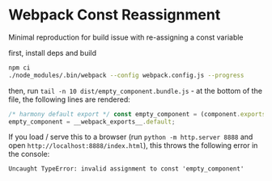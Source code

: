 # Webpack Const Reassignment

Minimal reproduction for build issue with re-assigning a const variable

first, install deps and build
```bash
npm ci
./node_modules/.bin/webpack --config webpack.config.js --progress
```

then, run `tail -n 10 dist/empty_component.bundle.js` - at the bottom of the file, the following lines are rendered:
```js
/* harmony default export */ const empty_component = (component.exports);
empty_component = __webpack_exports__.default;
```

If you load / serve this to a browser (run `python -m http.server 8888` and open `http://localhost:8888/index.html`), this throws the following error in the console:
```
Uncaught TypeError: invalid assignment to const 'empty_component'
```
